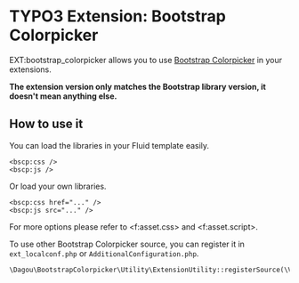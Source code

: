 # TYPO3 Extension: Bootstrap Colorpicker

EXT:bootstrap_colorpicker allows you to use [Bootstrap Colorpicker](https://itsjavi.com/bootstrap-colorpicker/) in your extensions.

**The extension version only matches the Bootstrap library version, it doesn't mean anything else.**

## How to use it
You can load the libraries in your Fluid template easily.

    <bscp:css />
    <bscp:js />

Or load your own libraries.

    <bscp:css href="..." />
    <bscp:js src="..." />

For more options please refer to &lt;f:asset.css&gt; and &lt;f:asset.script&gt;.

To use other Bootstrap Colorpicker source, you can register it in `ext_localconf.php` or `AdditionalConfiguration.php`.

    \Dagou\BootstrapColorpicker\Utility\ExtensionUtility::registerSource(\Vendor\Extension\Source::class);